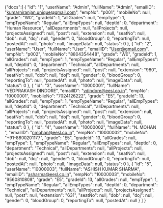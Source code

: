 {"docs":[
  {
    "id": "1",
    "userName": "Admin",
    "fullName": "Admin",
    "emailID": "kumarniranjan.unique@gmail.com",
    "empNo": "p001",
    "mobileNo": null,
    "grade": "W0",
    "gradeId": 1,
    "allGrades": null,
    "empType": 1,
    "empTypeName": "Regular",
    "allEmpTypes": null,
    "deptId": 0,
    "department": "Human Resource",
    "allDepartments": null,
    "allProjects": null,
    "projectsAssigned": null,
    "post": null,
    "extension": null,
    "seatNo": null,
    "dob": null,
    "doj": null,
    "gender": 0,
    "bloodGroup": 0,
    "reportingTo": null,
    "postedAt": null,
    "photo": null,
    "imageData": null,
    "status": 0
  },
   {
    "id": "2",
    "userName": "User",
    "fullName": "User",
    "emailID": "User@gmail.com",
    "empNo": "p002",
    "mobileNo": "8804354448",
    "grade": "W0",
    "gradeId": 1,
    "allGrades": null,
    "empType": 1,
    "empTypeName": "Regular",
    "allEmpTypes": null,
    "deptId": 0,
    "department": "Technical",
    "allDepartments": null,
    "allProjects": null,
    "projectsAssigned": null,
    "post": null,
    "extension": "980",
    "seatNo": null,
    "dob": null,
    "doj": null,
    "gender": 0,
    "bloodGroup": 0,
    "reportingTo": null,
    "postedAt": null,
    "photo": null,
    "imageData": null,
    "status": 0
  },
  {
    "id": "3",
    "userName": "10000001",
    "fullName": "VEDPRAKASH   DINDORE",
    "emailID": "vdindore@eesl.co.in",
    "empNo": "10000001",
    "mobileNo": "7024126222",
    "grade": "E5",
    "gradeId": 13,
    "allGrades": null,
    "empType": 1,
    "empTypeName": "Regular",
    "allEmpTypes": null,
    "deptId": 0,
    "department": "Technical",
    "allDepartments": null,
    "allProjects": null,
    "projectsAssigned": null,
    "post": null,
    "extension": null,
    "seatNo": null,
    "dob": null,
    "doj": null,
    "gender": 0,
    "bloodGroup": 0,
    "reportingTo": null,
    "postedAt": null,
    "photo": null,
    "imageData": null,
    "status": 0
  },
  {
    "id": "4",
    "userName": "10000002",
    "fullName": "N. MOHAN  ",
    "emailID": "nmohan@eesl.co.in",
    "empNo": "10000002",
    "mobileNo": "+91-8800201177",
    "grade": "E5",
    "gradeId": 13,
    "allGrades": null,
    "empType": 1,
    "empTypeName": "Regular",
    "allEmpTypes": null,
    "deptId": 0,
    "department": "Technical",
    "allDepartments": null,
    "allProjects": null,
    "projectsAssigned": null,
    "post": null,
    "extension": null,
    "seatNo": null,
    "dob": null,
    "doj": null,
    "gender": 0,
    "bloodGroup": 0,
    "reportingTo": null,
    "postedAt": null,
    "photo": null,
    "imageData": null,
    "status": 0
  },
  {
    "id": "5",
    "userName": "10000003",
    "fullName": "ASHISH KUMAR SHARMA",
    "emailID": "asharma@eesl.co.in",
    "empNo": "10000003",
    "mobileNo": "9560810808",
    "grade": "E5",
    "gradeId": 13,
    "allGrades": null,
    "empType": 1,
    "empTypeName": "Regular",
    "allEmpTypes": null,
    "deptId": 0,
    "department": "Technical",
    "allDepartments": null,
    "allProjects": null,
    "projectsAssigned": null,
    "post": null,
    "extension": "631",
    "seatNo": null,
    "dob": null,
    "doj": null,
    "gender": 0,
    "bloodGroup": 0,
    "reportingTo": null,
    "postedAt": null
    }
]
}
